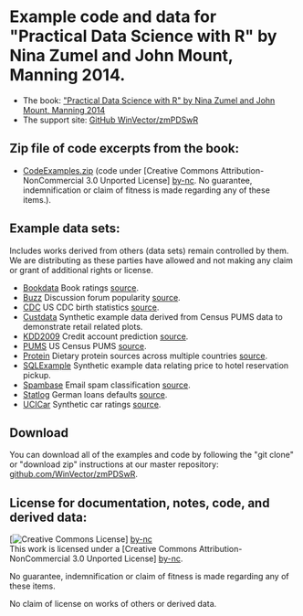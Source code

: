 # Example code and data for "Practical Data Science with R" by Nina Zumel and John Mount, Manning 2014.

 * The book: ["Practical Data Science with R" by Nina Zumel and John Mount, Manning 2014](http://affiliate.manning.com/idevaffiliate.php?id=1273_360)
 * The support site: [GitHub WinVector/zmPDSwR](https://github.com/WinVector/zmPDSwR)
 

## Zip file of code excerpts from the book:

 * [CodeExamples.zip](CodeExamples.zip) (code under [Creative Commons Attribution-NonCommercial 3.0 Unported License] [by-nc]. No guarantee, indemnification or claim of fitness is made regarding any of these items.).

## Example data sets:

Includes works derived from others (data sets) remain controlled by them.  We are distributing as these parties have allowed and not making any claim or grant of additional rights or license.

 * [Bookdata](Bookdata) Book ratings [source](http://www.informatik.uni-freiburg.de/~cziegler/BX/).
 * [Buzz](Buzz) Discussion forum popularity [source](http://ama.liglab.fr/datasets/buzz/).
 * [CDC](CDC) US CDC birth statistics [source](http://www.cdc.gov/nchs/data_access/Vitalstatsonline.htm).
 * [Custdata](Custdata) Synthetic example data derived from Census PUMS data to demonstrate retail related plots.
 * [KDD2009](KDD2009) Credit account prediction [source](http://www.sigkdd.org/kdd-cup-2009-customer-relationship-prediction).
 * [PUMS](PUMS) US Census PUMS [source](http://www.census.gov/acs/www/data_documentation/pums_data/).
 * [Protein](Protein) Dietary protein sources across multiple countries [source](http://lib.stat.cmu.edu/DASL/Datafiles/Protein.html).
 * [SQLExample](SQLExample) Synthetic example data relating price to hotel reservation pickup.
 * [Spambase](Spambase) Email spam classification [source](http://archive.ics.uci.edu/ml/datasets/Spambase).
 * [Statlog](Statlog) German loans defaults [source](http://archive.ics.uci.edu/ml/machine-learning-databases/statlog/german/).
 * [UCICar](UCICar) Synthetic car ratings [source](http://archive.ics.uci.edu/ml/machine-learning-databases/car/).


  [by-nc]: http://creativecommons.org/licenses/by-nc/3.0/ "Attribution-NonCommercial 3.0 Unported (CC BY-NC 3.0)"

## Download

You can download all of the examples and code by following the "git clone" or "download zip" instructions at our master repository: [github.com/WinVector/zmPDSwR](https://github.com/WinVector/zmPDSwR).

## License for documentation, notes, code, and derived data: 

[![Creative Commons License](http://i.creativecommons.org/l/by-nc/3.0/88x31.png)] [by-nc]  
This work is licensed under a [Creative Commons Attribution-NonCommercial 3.0 Unported License] [by-nc].

No guarantee, indemnification or claim of fitness is made regarding any of these items.

No claim of license on works of others or derived data.


